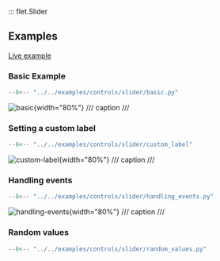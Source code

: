 ::: flet.Slider

## Examples

[Live example](https://flet-controls-gallery.fly.dev/input/slider)

### Basic Example

```python
--8<-- "../../examples/controls/slider/basic.py"
```

![basic](../../examples/controls/slider/media/basic.gif){width="80%"}
/// caption
///

### Setting a custom label

```python
--8<-- "../../examples/controls/slider/custom_label"
```

![custom-label](../../examples/controls/slider/media/custom_label.gif){width="80%"}
/// caption
///

### Handling events

```python
--8<-- "../../examples/controls/slider/handling_events.py"
```

![handling-events](../../examples/controls/slider/media/handling_events.gif){width="80%"}
/// caption
///

### Random values

```python
--8<-- "../../examples/controls/slider/random_values.py"
```
